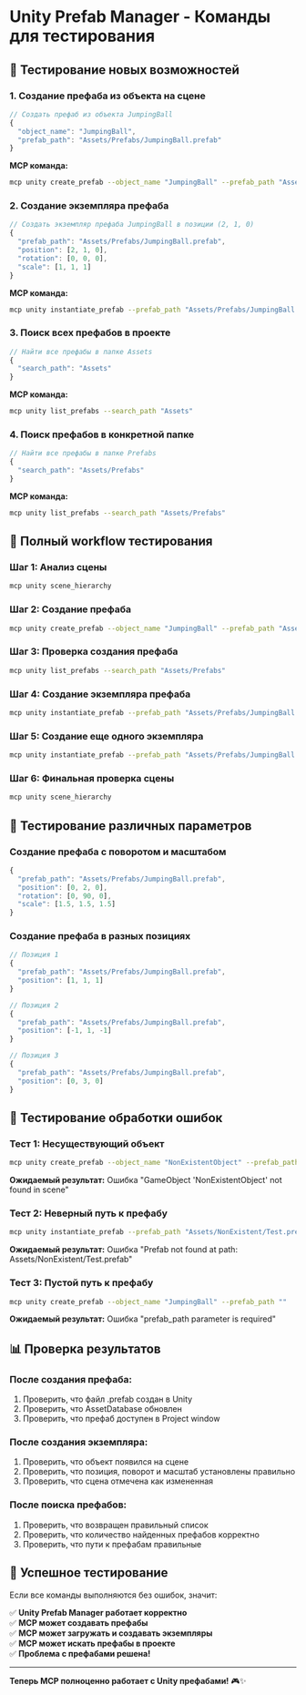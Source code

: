 # Unity Prefab Manager - Команды для тестирования

## 🧪 Тестирование новых возможностей

### 1. Создание префаба из объекта на сцене

```javascript
// Создать префаб из объекта JumpingBall
{
  "object_name": "JumpingBall",
  "prefab_path": "Assets/Prefabs/JumpingBall.prefab"
}
```

**MCP команда:**
```bash
mcp unity create_prefab --object_name "JumpingBall" --prefab_path "Assets/Prefabs/JumpingBall.prefab"
```

### 2. Создание экземпляра префаба

```javascript
// Создать экземпляр префаба JumpingBall в позиции (2, 1, 0)
{
  "prefab_path": "Assets/Prefabs/JumpingBall.prefab",
  "position": [2, 1, 0],
  "rotation": [0, 0, 0],
  "scale": [1, 1, 1]
}
```

**MCP команда:**
```bash
mcp unity instantiate_prefab --prefab_path "Assets/Prefabs/JumpingBall.prefab" --position "[2, 1, 0]"
```

### 3. Поиск всех префабов в проекте

```javascript
// Найти все префабы в папке Assets
{
  "search_path": "Assets"
}
```

**MCP команда:**
```bash
mcp unity list_prefabs --search_path "Assets"
```

### 4. Поиск префабов в конкретной папке

```javascript
// Найти все префабы в папке Prefabs
{
  "search_path": "Assets/Prefabs"
}
```

**MCP команда:**
```bash
mcp unity list_prefabs --search_path "Assets/Prefabs"
```

## 🎯 Полный workflow тестирования

### Шаг 1: Анализ сцены
```bash
mcp unity scene_hierarchy
```

### Шаг 2: Создание префаба
```bash
mcp unity create_prefab --object_name "JumpingBall" --prefab_path "Assets/Prefabs/JumpingBall.prefab"
```

### Шаг 3: Проверка создания префаба
```bash
mcp unity list_prefabs --search_path "Assets/Prefabs"
```

### Шаг 4: Создание экземпляра префаба
```bash
mcp unity instantiate_prefab --prefab_path "Assets/Prefabs/JumpingBall.prefab" --position "[3, 1, 0]"
```

### Шаг 5: Создание еще одного экземпляра
```bash
mcp unity instantiate_prefab --prefab_path "Assets/Prefabs/JumpingBall.prefab" --position "[-3, 1, 0]" --rotation "[0, 45, 0]"
```

### Шаг 6: Финальная проверка сцены
```bash
mcp unity scene_hierarchy
```

## 🔄 Тестирование различных параметров

### Создание префаба с поворотом и масштабом
```javascript
{
  "prefab_path": "Assets/Prefabs/JumpingBall.prefab",
  "position": [0, 2, 0],
  "rotation": [0, 90, 0],
  "scale": [1.5, 1.5, 1.5]
}
```

### Создание префаба в разных позициях
```javascript
// Позиция 1
{
  "prefab_path": "Assets/Prefabs/JumpingBall.prefab",
  "position": [1, 1, 1]
}

// Позиция 2
{
  "prefab_path": "Assets/Prefabs/JumpingBall.prefab",
  "position": [-1, 1, -1]
}

// Позиция 3
{
  "prefab_path": "Assets/Prefabs/JumpingBall.prefab",
  "position": [0, 3, 0]
}
```

## 🚨 Тестирование обработки ошибок

### Тест 1: Несуществующий объект
```bash
mcp unity create_prefab --object_name "NonExistentObject" --prefab_path "Assets/Prefabs/Test.prefab"
```

**Ожидаемый результат:** Ошибка "GameObject 'NonExistentObject' not found in scene"

### Тест 2: Неверный путь к префабу
```bash
mcp unity instantiate_prefab --prefab_path "Assets/NonExistent/Test.prefab"
```

**Ожидаемый результат:** Ошибка "Prefab not found at path: Assets/NonExistent/Test.prefab"

### Тест 3: Пустой путь к префабу
```bash
mcp unity create_prefab --object_name "JumpingBall" --prefab_path ""
```

**Ожидаемый результат:** Ошибка "prefab_path parameter is required"

## 📊 Проверка результатов

### После создания префаба:
1. Проверить, что файл .prefab создан в Unity
2. Проверить, что AssetDatabase обновлен
3. Проверить, что префаб доступен в Project window

### После создания экземпляра:
1. Проверить, что объект появился на сцене
2. Проверить, что позиция, поворот и масштаб установлены правильно
3. Проверить, что сцена отмечена как измененная

### После поиска префабов:
1. Проверить, что возвращен правильный список
2. Проверить, что количество найденных префабов корректно
3. Проверить, что пути к префабам правильные

## 🎉 Успешное тестирование

Если все команды выполняются без ошибок, значит:

✅ **Unity Prefab Manager работает корректно**  
✅ **MCP может создавать префабы**  
✅ **MCP может загружать и создавать экземпляры**  
✅ **MCP может искать префабы в проекте**  
✅ **Проблема с префабами решена!**  

---

**Теперь MCP полноценно работает с Unity префабами!** 🎮✨
